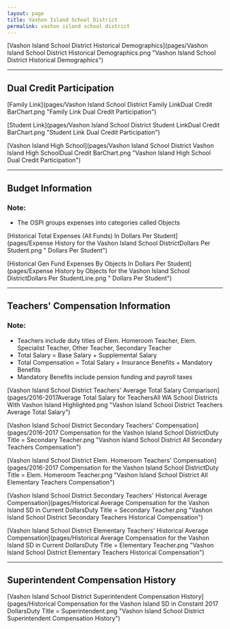 ```yaml
---
layout: page
title: Vashon Island School District
permalink: vashon island school district
---
```



[Vashon Island School District Historical Demographics](pages/Vashon Island School District Historical Demographics.png "Vashon Island School District Historical Demographics")

___

## Dual Credit Participation

[Family Link](pages/Vashon Island School District Family LinkDual Credit BarChart.png "Family Link Dual Credit Participation")

[Student Link](pages/Vashon Island School District Student LinkDual Credit BarChart.png "Student Link Dual Credit Participation")

[Vashon Island High School](pages/Vashon Island School District Vashon Island High SchoolDual Credit BarChart.png "Vashon Island High School Dual Credit Participation")


___

## Budget Information
### Note:
- The OSPI groups expenses into categories called Objects

[Historical Total Expenses (All Funds) In Dollars Per Student](pages/Expense History for the Vashon Island School DistrictDollars Per Student.png " Dollars Per Student")

[Historical Gen Fund Expenses By Objects In Dollars Per Student](pages/Expense History by Objects for the Vashon Island School DistrictDollars Per StudentLine.png " Dollars Per Student")


___

## Teachers' Compensation Information
### Note:
- Teachers include duty titles of Elem. Homeroom Teacher, Elem. Specialist Teacher, Other Teacher, Secondary Teacher
- Total Salary = Base Salary + Supplemental Salary
- Total Compensation = Total Salary + Insurance Benefits + Mandatory Benefits
- Mandatory Benefits include pension funding and payroll taxes

[Vashon Island School District Teachers' Average Total Salary Comparison](pages/2016-2017Average Total Salary for TeachersAll WA School Districts With Vashon Island Highlighted.png "Vashon Island School District Teachers Average Total Salary")

[Vashon Island School District Secondary Teachers' Compensation](pages/2016-2017 Compensation for the Vashon Island School DistrictDuty Title = Secondary Teacher.png "Vashon Island School District All Secondary Teachers Compensation")

[Vashon Island School District Elem. Homeroom Teachers' Compensation](pages/2016-2017 Compensation for the Vashon Island School DistrictDuty Title = Elem. Homeroom Teacher.png "Vashon Island School District All Elementary Teachers Compensation")

[Vashon Island School District Secondary Teachers' Historical Average Compensation](pages/Historical Average Compensation for the Vashon Island SD in Current DollarsDuty Title = Secondary Teacher.png "Vashon Island School District Secondary Teachers Historical Compensation")

[Vashon Island School District Elementary Teachers' Historical Average Compensation](pages/Historical Average Compensation for the Vashon Island SD in Current DollarsDuty Title = Elementary Teacher.png "Vashon Island School District Elementary Teachers Historical Compensation")


___

## Superintendent Compensation History

[Vashon Island School District Superintendent Compensation History](pages/Historical Compensation for the Vashon Island SD in Constant 2017 DollarsDuty Title = Superintendent.png "Vashon Island School District Superintendent Compensation History")

